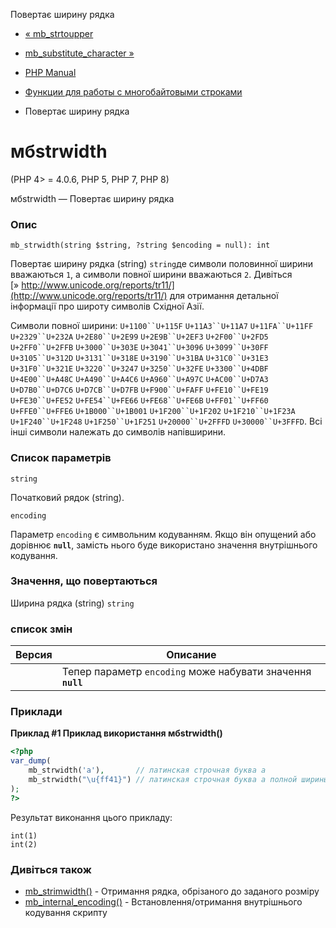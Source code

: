 Повертає ширину рядка

-   [« mb\_strtoupper](function.mb-strtoupper.html)
    
-   [mb\_substitute\_character »](function.mb-substitute-character.html)
    
-   [PHP Manual](index.html)
    
-   [Функции для работы с многобайтовыми строками](ref.mbstring.html)
    
-   Повертає ширину рядка
    

# мбstrwidth

(PHP 4> = 4.0.6, PHP 5, PHP 7, PHP 8)

мбstrwidth — Повертає ширину рядка

### Опис

```methodsynopsis
mb_strwidth(string $string, ?string $encoding = null): int
```

Повертає ширину рядка (string) `string`де символи половинної ширини вважаються `1`, а символи повної ширини вважаються `2`. Дивіться [» http://www.unicode.org/reports/tr11/](http://www.unicode.org/reports/tr11/) для отримання детальної інформації про широту символів Східної Азії.

Символи повної ширини: `U+1100``U+115F` `U+11A3``U+11A7` `U+11FA``U+11FF` `U+2329``U+232A` `U+2E80``U+2E99` `U+2E9B``U+2EF3` `U+2F00``U+2FD5` `U+2FF0``U+2FFB` `U+3000``U+303E` `U+3041``U+3096` `U+3099``U+30FF` `U+3105``U+312D` `U+3131``U+318E` `U+3190``U+31BA` `U+31C0``U+31E3` `U+31F0``U+321E` `U+3220``U+3247` `U+3250``U+32FE` `U+3300``U+4DBF` `U+4E00``U+A48C` `U+A490``U+A4C6` `U+A960``U+A97C` `U+AC00``U+D7A3` `U+D7B0``U+D7C6` `U+D7CB``U+D7FB` `U+F900``U+FAFF` `U+FE10``U+FE19` `U+FE30``U+FE52` `U+FE54``U+FE66` `U+FE68``U+FE6B` `U+FF01``U+FF60` `U+FFE0``U+FFE6` `U+1B000``U+1B001` `U+1F200``U+1F202` `U+1F210``U+1F23A` `U+1F240``U+1F248` `U+1F250``U+1F251` `U+20000``U+2FFFD` `U+30000``U+3FFFD`. Всі інші символи належать до символів напівширини.

### Список параметрів

`string`

Початковий рядок (string).

`encoding`

Параметр `encoding` є символьним кодуванням. Якщо він опущений або дорівнює **`null`**, замість нього буде використано значення внутрішнього кодування.

### Значення, що повертаються

Ширина рядка (string) `string`

### список змін

| Версия | Описание |
| --- | --- |
|  | Тепер параметр `encoding` може набувати значення **`null`** |

### Приклади

**Приклад #1 Приклад використання **мбstrwidth()****

```php
<?php
var_dump(
    mb_strwidth('a'),       // латинская строчная буква а
    mb_strwidth("\u{ff41}") // латинская строчная буква а полной ширины
);
?>
```

Результат виконання цього прикладу:

```
int(1)
int(2)
```

### Дивіться також

-   [mb\_strimwidth()](function.mb-strimwidth.html) - Отримання рядка, обрізаного до заданого розміру
-   [mb\_internal\_encoding()](function.mb-internal-encoding.html) - Встановлення/отримання внутрішнього кодування скрипту